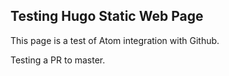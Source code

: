 ## Testing Hugo Static Web Page

This page is a test of Atom integration with Github.

Testing a PR to master.

